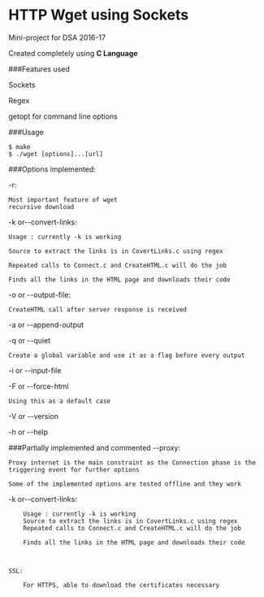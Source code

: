 # HTTP Wget using Sockets

Mini-project for DSA 2016-17

Created completely using **C Language**

###Features used

Sockets

Regex

getopt for command line options

###Usage

```
$ make
$ ./wget [options]...[url]
```

###Options implemented:

-r:

    Most important feature of wget 
    recursive download

-k or--convert-links:

    Usage : currently -k is working
    
    Source to extract the links is in CovertLinks.c using regex
    
    Repeated calls to Connect.c and CreateHTML.c will do the job

    Finds all the links in the HTML page and downloads their code

-o or --output-file:

    CreateHTML call after server response is received

-a or --append-output

-q or --quiet


    Create a global variable and use it as a flag before every output 

-i or --input-file

-F or --force-html

    Using this as a default case 


-V or --version

-h or --help



###Partially implemented and commented
--proxy:

    Proxy internet is the main constraint as the Connection phase is the triggering event for further options

    Some of the implemented options are tested offline and they work
-k or--convert-links:

		Usage : currently -k is working
		Source to extract the links is in CovertLinks.c using regex
		Repeated calls to Connect.c and CreateHTML.c will do the job

		Finds all the links in the HTML page and downloads their code



	SSL:

		For HTTPS, able to download the certificates necessary



